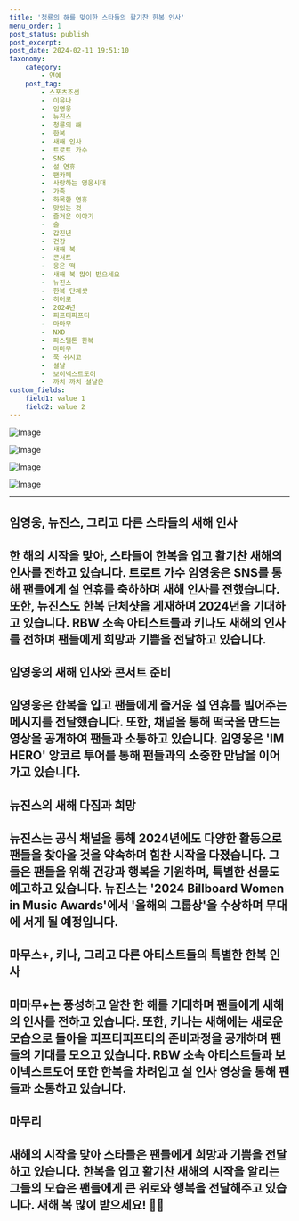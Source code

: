 ```yaml
---
title: '청룡의 해를 맞이한 스타들의 활기찬 한복 인사'
menu_order: 1
post_status: publish
post_excerpt: 
post_date: 2024-02-11 19:51:10
taxonomy:
    category:
        - 연예
    post_tag:
        - 스포츠조선
        -  이유나
        -  임영웅
        -  뉴진스
        -  청룡의 해
        -  한복
        -  새해 인사
        -  트로트 가수
        -  SNS
        -  설 연휴
        -  팬카페
        -  사랑하는 영웅시대
        -  가족
        -  화목한 연휴
        -  맛있는 것
        -  즐거운 이야기
        -  술
        -  갑진년
        -  건강
        -  새해 복
        -  콘서트
        -  웅은 떡
        -  새해 복 많이 받으세요
        -  뉴진스
        -  한복 단체샷
        -  히어로
        -  2024년
        -  피프티피프티
        -  마마무
        -  NXD
        -  파스텔톤 한복
        -  마마무
        -  푹 쉬시고
        -  설날
        -  보이넥스트도어
        -  까치 까치 설날은
custom_fields:
    field1: value 1
    field2: value 2
---
```


![Image](https://mimgnews.pstatic.net/image/076/2024/02/10/2024020901000670100089491_20240210085102111.jpg?type=w540)

![Image](https://ssl.pstatic.net/mimgnews/image/076/2024/02/10/2024020901000670100089494_20240210085102115.jpg?type=w540)

![Image](https://mimgnews.pstatic.net/image/076/2024/02/10/2024020901000670100089492_20240210085102118.jpg?type=w540)

![Image](https://ssl.pstatic.net/mimgnews/image/076/2024/02/10/2024020901000670100089493_20240210085102129.jpg?type=w540)

---
## 임영웅, 뉴진스, 그리고 다른 스타들의 새해 인사
한 해의 시작을 맞아, 스타들이 한복을 입고 활기찬 새해의 인사를 전하고 있습니다. 트로트 가수 임영웅은 SNS를 통해 팬들에게 설 연휴를 축하하며 새해 인사를 전했습니다. 또한, 뉴진스도 한복 단체샷을 게재하며 2024년을 기대하고 있습니다. RBW 소속 아티스트들과 키나도 새해의 인사를 전하며 팬들에게 희망과 기쁨을 전달하고 있습니다.
---
## 임영웅의 새해 인사와 콘서트 준비
임영웅은 한복을 입고 팬들에게 즐거운 설 연휴를 빌어주는 메시지를 전달했습니다. 또한, 채널을 통해 떡국을 만드는 영상을 공개하여 팬들과 소통하고 있습니다. 임영웅은 'IM HERO' 앙코르 투어를 통해 팬들과의 소중한 만남을 이어가고 있습니다.
---
## 뉴진스의 새해 다짐과 희망
뉴진스는 공식 채널을 통해 2024년에도 다양한 활동으로 팬들을 찾아올 것을 약속하며 힘찬 시작을 다졌습니다. 그들은 팬들을 위해 건강과 행복을 기원하며, 특별한 선물도 예고하고 있습니다. 뉴진스는 '2024 Billboard Women in Music Awards'에서 '올해의 그룹상'을 수상하며 무대에 서게 될 예정입니다.
---
## 마무스+, 키나, 그리고 다른 아티스트들의 특별한 한복 인사
마마무+는 풍성하고 알찬 한 해를 기대하며 팬들에게 새해의 인사를 전하고 있습니다. 또한, 키나는 새해에는 새로운 모습으로 돌아올 피프티피프티의 준비과정을 공개하며 팬들의 기대를 모으고 있습니다. RBW 소속 아티스트들과 보이넥스트도어 또한 한복을 차려입고 설 인사 영상을 통해 팬들과 소통하고 있습니다.
---
## 마무리
새해의 시작을 맞아 스타들은 팬들에게 희망과 기쁨을 전달하고 있습니다. 한복을 입고 활기찬 새해의 시작을 알리는 그들의 모습은 팬들에게 큰 위로와 행복을 전달해주고 있습니다. 새해 복 많이 받으세요! 🎉🎊
---
